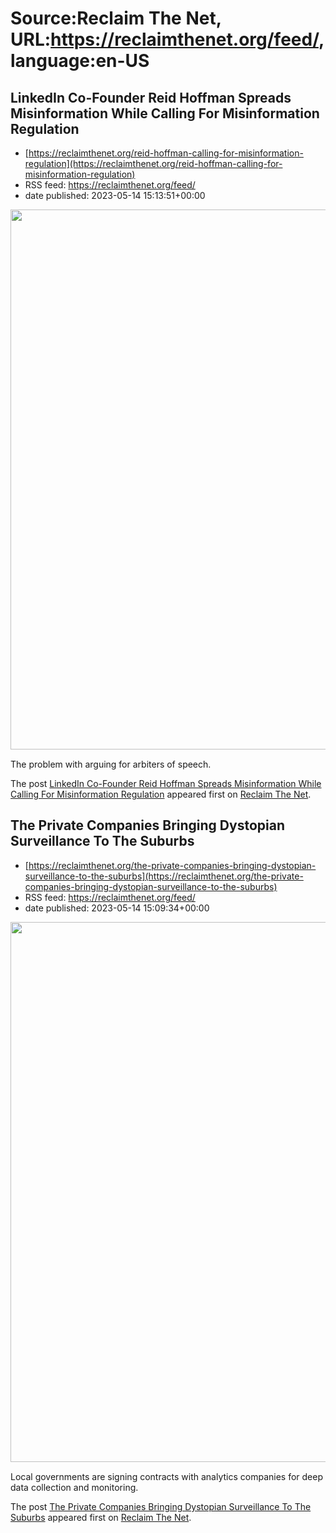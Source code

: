 # Source:Reclaim The Net, URL:https://reclaimthenet.org/feed/, language:en-US

## LinkedIn Co-Founder Reid Hoffman Spreads Misinformation While Calling For Misinformation Regulation
 - [https://reclaimthenet.org/reid-hoffman-calling-for-misinformation-regulation](https://reclaimthenet.org/reid-hoffman-calling-for-misinformation-regulation)
 - RSS feed: https://reclaimthenet.org/feed/
 - date published: 2023-05-14 15:13:51+00:00

<a href="https://reclaimthenet.org/reid-hoffman-calling-for-misinformation-regulation" rel="nofollow" title="LinkedIn Co-Founder Reid Hoffman Spreads Misinformation While Calling For Misinformation Regulation"><img alt="" class="webfeedsFeaturedVisual wp-post-image" height="864" src="https://reclaimthenet.org/wp-content/uploads/2023/05/hoffman.jpg" style="display: block; margin: auto; margin-bottom: 15px;" width="1536" /></a><p>The problem with arguing for arbiters of speech.</p>
<p>The post <a href="https://reclaimthenet.org/reid-hoffman-calling-for-misinformation-regulation" rel="nofollow">LinkedIn Co-Founder Reid Hoffman Spreads Misinformation While Calling For Misinformation Regulation</a> appeared first on <a href="https://reclaimthenet.org" rel="nofollow">Reclaim The Net</a>.</p>

## The Private Companies Bringing Dystopian Surveillance To The Suburbs
 - [https://reclaimthenet.org/the-private-companies-bringing-dystopian-surveillance-to-the-suburbs](https://reclaimthenet.org/the-private-companies-bringing-dystopian-surveillance-to-the-suburbs)
 - RSS feed: https://reclaimthenet.org/feed/
 - date published: 2023-05-14 15:09:34+00:00

<a href="https://reclaimthenet.org/the-private-companies-bringing-dystopian-surveillance-to-the-suburbs" rel="nofollow" title="The Private Companies Bringing Dystopian Surveillance To The Suburbs"><img alt="" class="webfeedsFeaturedVisual wp-post-image" height="864" src="https://reclaimthenet.org/wp-content/uploads/2023/05/suburb-dys.jpg" style="display: block; margin: auto; margin-bottom: 15px;" width="1536" /></a><p>Local governments are signing contracts with analytics companies for deep data collection and monitoring.</p>
<p>The post <a href="https://reclaimthenet.org/the-private-companies-bringing-dystopian-surveillance-to-the-suburbs" rel="nofollow">The Private Companies Bringing Dystopian Surveillance To The Suburbs</a> appeared first on <a href="https://reclaimthenet.org" rel="nofollow">Reclaim The Net</a>.</p>

